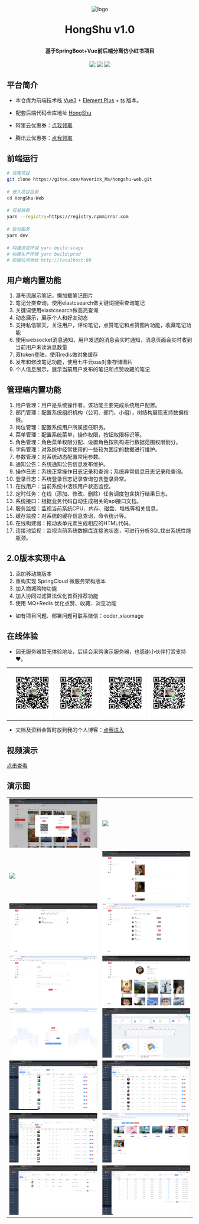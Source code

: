<p align="center">
 <img alt="logo" src="https://image.mayongjian.cn/2024/07/03/1de3ee08e0a34ab6bf9a163d380fb596.png" style="width: 100px">
</p>
<h1 align="center" style="margin: 30px 0 30px; font-weight: bold;">HongShu v1.0</h1>
<h4 align="center">基于SpringBoot+Vue前后端分离仿小红书项目</h4>
<p align="center">
	<a href="https://gitee.com/Maverick_Ma/hongshu-web/stargazers">
    <img src="https://gitee.com/Maverick_Ma/hongshu-web/badge/star.svg?theme=dark"></a>
	<a href="https://gitee.com/Maverick_Ma/hongshu-web">
    <img src="https://img.shields.io/badge/HongShu-v1.0-brightgreen.svg"></a>
	<a href="https://gitee.com/Maverick_Ma/hongshu-web/blob/master/LICENSE">
    <img src="https://img.shields.io/github/license/mashape/apistatus.svg"></a>
</p>

## 平台简介
* 本仓库为前端技术栈 [Vue3](https://v3.cn.vuejs.org) + [Element Plus](https://element-plus.org/zh-CN) + [ts](https://www.tslang.cn) 版本。
* 配套后端代码仓库地址 [HongShu](https://gitee.com/Maverick_Ma/hongshu.git)

* 阿里云优惠券：[点我领取](https://www.aliyun.com/minisite/goods?source=5176.11533457&userCode=ojvsntx1)
* 腾讯云优惠券：[点我领取](https://curl.qcloud.com/efTJbNyi)

## 前端运行
```bash
# 克隆项目
git clone https://gitee.com/Maverick_Ma/hongshu-web.git

# 进入项目目录
cd HongShu-Web

# 安装依赖
yarn --registry=https://registry.npmmirror.com

# 启动服务
yarn dev

# 构建测试环境 yarn build:stage
# 构建生产环境 yarn build:prod
# 前端访问地址 http://localhost:80
```

## 用户端内置功能
1. 瀑布流展示笔记，懒加载笔记图片
2. 笔记分类查询，使用elastcsearch做关键词搜索查询笔记
3. 关键词使用elastcsearch做高亮查询
4. 动态展示，展示个人和好友动态
5. 支持私信聊天，关注用户，评论笔记，点赞笔记和点赞图片功能，收藏笔记功能
6. 使用websocket消息通知，用户发送的消息会实时通知，消息页面会实时收到当前用户未读消息数量
7. 双token登陆，使用redis做对象缓存
8. 发布和修改笔记功能，使用七牛云oss对象存储图片
9. 个人信息展示，展示当前用户发布的笔记和点赞收藏的笔记

## 管理端内置功能
1. 用户管理：用户是系统操作者，该功能主要完成系统用户配置。
2. 部门管理：配置系统组织机构（公司、部门、小组），树结构展现支持数据权限。
3. 岗位管理：配置系统用户所属担任职务。
4. 菜单管理：配置系统菜单，操作权限，按钮权限标识等。
5. 角色管理：角色菜单权限分配、设置角色按机构进行数据范围权限划分。
6. 字典管理：对系统中经常使用的一些较为固定的数据进行维护。
7. 参数管理：对系统动态配置常用参数。
8. 通知公告：系统通知公告信息发布维护。
9. 操作日志：系统正常操作日志记录和查询；系统异常信息日志记录和查询。
10. 登录日志：系统登录日志记录查询包含登录异常。
11. 在线用户：当前系统中活跃用户状态监控。
12. 定时任务：在线（添加、修改、删除）任务调度包含执行结果日志。
13. 系统接口：根据业务代码自动生成相关的api接口文档。
14. 服务监控：监视当前系统CPU、内存、磁盘、堆栈等相关信息。
15. 缓存监控：对系统的缓存信息查询，命令统计等。
16. 在线构建器：拖动表单元素生成相应的HTML代码。
17. 连接池监视：监视当前系统数据库连接池状态，可进行分析SQL找出系统性能瓶颈。

## 2.0版本实现中⚠️
1. 添加移动端版本
2. 重构实现 SpringCloud 微服务架构版本
3. 加入商城购物功能
4. 加入协同过滤算法优化首页推荐功能
5. 使用 MQ+Redis 优化点赞、收藏、浏览功能

- 如有项目问题、部署问题可联系微信：coder_xiaomage

## 在线体验
* 因无服务器暂无体验地址，后续会采购演示服务器，也感谢小伙伴打赏支持❤️。
<table>
  <tr>
    <td><img src="src/assets/images/pay.png" /></td>
    <td><img src="src/assets/images/pay.png" /></td>
  </tr>
</table>

* 文档及资料会暂时放到我的个人博客：[点我进入](https://mayongjian.cn)

## 视频演示
[点击查看](https://www.bilibili.com/video/BV1QP8dekEGq/?spm_id_from=333.999.list.card_archive.click&vd_source=ec9224821314432ac6e12dc7d500d74b)


## 演示图
<table>
    <tr>
        <td><img src="src/assets/images/login.png"/></td>
        <td><img src="src/assets/images/dashboard.png"/></td>
    </tr>
    <tr>
        <td><img src="src/assets/images/search.png"/></td>
        <td><img src="src/assets/images/trends.png"/></td>
    </tr>
    <tr>
        <td><img src="src/assets/images/message.png"/></td>
        <td><img src="src/assets/images/follow.png"/></td>
    </tr>
	<tr>
        <td><img src="src/assets/images/publish.png"/></td>
        <td><img src="src/assets/images/user.png"/></td>
    </tr>	 
    <tr>
        <td><img src="src/assets/images/admin-login.png"/></td>
        <td><img src="src/assets/images/data.png"/></td>
    </tr>
	<tr>
        <td><img src="src/assets/images/category.png"/></td>
        <td><img src="src/assets/images/member.png"/></td>
    </tr>
	<tr>
        <td><img src="src/assets/images/note.png"/></td>
        <td><img src="src/assets/images/album.png"/></td>
    </tr>
    <tr>
        <td><img src="src/assets/images/comment.png"/></td>
        <td><img src="src/assets/images/log.png"/></td>
    </tr>
</table>
